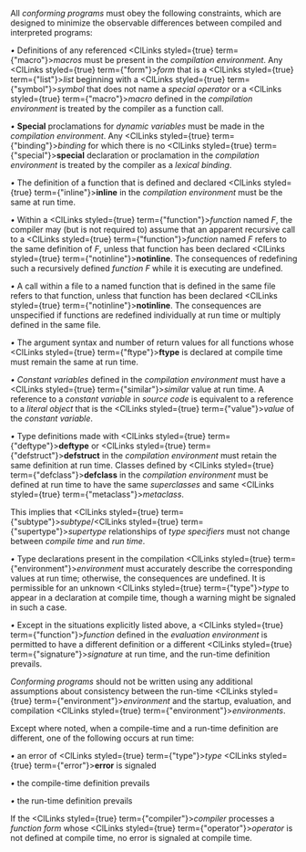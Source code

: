  



All *conforming programs* must obey the following constraints, which are designed to minimize the observable differences between compiled and interpreted programs: 



*•* Definitions of any referenced <ClLinks styled={true} term={"macro"}><i>macros</i></ClLinks> must be present in the *compilation environment*. Any <ClLinks styled={true} term={"form"}><i>form</i></ClLinks> that is a <ClLinks styled={true} term={"list"}><i>list</i></ClLinks> beginning with a <ClLinks styled={true} term={"symbol"}><i>symbol</i></ClLinks> that does not name a *special operator* or a <ClLinks styled={true} term={"macro"}><i>macro</i></ClLinks> defined in the *compilation environment* is treated by the compiler as a function call. 



*•* **Special** proclamations for *dynamic variables* must be made in the *compilation environment*. Any <ClLinks styled={true} term={"binding"}><i>binding</i></ClLinks> for which there is no <ClLinks styled={true} term={"special"}><b>special</b></ClLinks> declaration or proclamation in the *compilation environment* is treated by the compiler as a *lexical binding*. 



*•* The definition of a function that is defined and declared <ClLinks styled={true} term={"inline"}><b>inline</b></ClLinks> in the *compilation environment* must be the same at run time. 



*•* Within a <ClLinks styled={true} term={"function"}><i>function</i></ClLinks> named *F*, the compiler may (but is not required to) assume that an apparent recursive call to a <ClLinks styled={true} term={"function"}><i>function</i></ClLinks> named *F* refers to the same definition of *F*, unless that function has been declared <ClLinks styled={true} term={"notinline"}><b>notinline</b></ClLinks>. The consequences of redefining such a recursively defined *function F* while it is executing are undefined. 



*•* A call within a file to a named function that is defined in the same file refers to that function, unless that function has been declared <ClLinks styled={true} term={"notinline"}><b>notinline</b></ClLinks>. The consequences are unspecified if functions are redefined individually at run time or multiply defined in the same file. 



*•* The argument syntax and number of return values for all functions whose <ClLinks styled={true} term={"ftype"}><b>ftype</b></ClLinks> is declared at compile time must remain the same at run time.  







*• Constant variables* defined in the *compilation environment* must have a <ClLinks styled={true} term={"similar"}><i>similar</i></ClLinks> value at run time. A reference to a *constant variable* in *source code* is equivalent to a reference to a *literal object* that is the <ClLinks styled={true} term={"value"}><i>value</i></ClLinks> of the *constant variable*. 



*•* Type definitions made with <ClLinks styled={true} term={"deftype"}><b>deftype</b></ClLinks> or <ClLinks styled={true} term={"defstruct"}><b>defstruct</b></ClLinks> in the *compilation environment* must retain the same definition at run time. Classes defined by <ClLinks styled={true} term={"defclass"}><b>defclass</b></ClLinks> in the *compilation environment* must be defined at run time to have the same *superclasses* and same <ClLinks styled={true} term={"metaclass"}><i>metaclass</i></ClLinks>. 



This implies that <ClLinks styled={true} term={"subtype"}><i>subtype</i></ClLinks>/<ClLinks styled={true} term={"supertype"}><i>supertype</i></ClLinks> relationships of *type specifiers* must not change between *compile time* and *run time*. 



*•* Type declarations present in the compilation <ClLinks styled={true} term={"environment"}><i>environment</i></ClLinks> must accurately describe the corresponding values at run time; otherwise, the consequences are undefined. It is permissible for an unknown <ClLinks styled={true} term={"type"}><i>type</i></ClLinks> to appear in a declaration at compile time, though a warning might be signaled in such a case. 



*•* Except in the situations explicitly listed above, a <ClLinks styled={true} term={"function"}><i>function</i></ClLinks> defined in the *evaluation environment* is permitted to have a different definition or a different <ClLinks styled={true} term={"signature"}><i>signature</i></ClLinks> at run time, and the run-time definition prevails. 



*Conforming programs* should not be written using any additional assumptions about consistency between the run-time <ClLinks styled={true} term={"environment"}><i>environment</i></ClLinks> and the startup, evaluation, and compilation <ClLinks styled={true} term={"environment"}><i>environments</i></ClLinks>. 



Except where noted, when a compile-time and a run-time definition are different, one of the following occurs at run time: 



*•* an error of <ClLinks styled={true} term={"type"}><i>type</i></ClLinks> <ClLinks styled={true} term={"error"}><b>error</b></ClLinks> is signaled 



*•* the compile-time definition prevails 



*•* the run-time definition prevails 



If the <ClLinks styled={true} term={"compiler"}><i>compiler</i></ClLinks> processes a *function form* whose <ClLinks styled={true} term={"operator"}><i>operator</i></ClLinks> is not defined at compile time, no error is signaled at compile time. 




